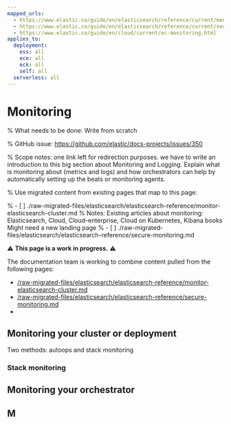 ```yaml
---
mapped_urls:
  - https://www.elastic.co/guide/en/elasticsearch/reference/current/monitor-elasticsearch-cluster.html
  - https://www.elastic.co/guide/en/elasticsearch/reference/current/secure-monitoring.html
  - https://www.elastic.co/guide/en/cloud/current/ec-monitoring.html
applies_to:
  deployment:
    ess: all
    ece: all
    eck: all
    self: all
  serverless: all
---
```


# Monitoring

% What needs to be done: Write from scratch

% GitHub issue: https://github.com/elastic/docs-projects/issues/350

% Scope notes: one link left for redirection purposes. we have to write an introduction to this big section about Monitoring and Logging. Explain what is monitoring about (metrics and logs) and how orchestrators can help by automatically setting up the beats or monitoring agents.

% Use migrated content from existing pages that map to this page:

% - [ ] ./raw-migrated-files/elasticsearch/elasticsearch-reference/monitor-elasticsearch-cluster.md
%      Notes: Existing articles about monitoring: Elasticsearch, Cloud, Cloud-enterprise, Cloud on Kubernetes, Kibana books Might need a new landing page
% - [ ] ./raw-migrated-files/elasticsearch/elasticsearch-reference/secure-monitoring.md

⚠️ **This page is a work in progress.** ⚠️

The documentation team is working to combine content pulled from the following pages:

* [/raw-migrated-files/elasticsearch/elasticsearch-reference/monitor-elasticsearch-cluster.md](/raw-migrated-files/elasticsearch/elasticsearch-reference/monitor-elasticsearch-cluster.md)
* [/raw-migrated-files/elasticsearch/elasticsearch-reference/secure-monitoring.md](/raw-migrated-files/elasticsearch/elasticsearch-reference/secure-monitoring.md)
* [](/raw-migrated-files/cloud/cloud/ec-monitoring.md)

## Monitoring your cluster or deployment

Two methods: autoops and stack monitoring

### Stack monitoring

## Monitoring your orchestrator

## M
